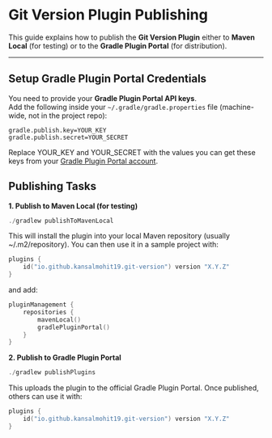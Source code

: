 # Git Version Plugin Publishing

This guide explains how to publish the **Git Version Plugin** either to **Maven Local** (for testing) or to the **Gradle Plugin Portal** (for distribution).

---

## Setup Gradle Plugin Portal Credentials

You need to provide your **Gradle Plugin Portal API keys**.  
Add the following inside your `~/.gradle/gradle.properties` file (machine-wide, not in the project repo):

```properties
gradle.publish.key=YOUR_KEY
gradle.publish.secret=YOUR_SECRET
```
Replace YOUR_KEY and YOUR_SECRET with the values you can get these keys from your [Gradle Plugin Portal account](https://plugins.gradle.org/me).


## Publishing Tasks
**1. Publish to Maven Local (for testing)**

```kotlin
./gradlew publishToMavenLocal
```

This will install the plugin into your local Maven repository (usually ~/.m2/repository).
You can then use it in a sample project with:

```kotlin
plugins {
    id("io.github.kansalmohit19.git-version") version "X.Y.Z"
}
```

and add:

```kotlin
pluginManagement {
    repositories {
        mavenLocal()
        gradlePluginPortal()
    }
}
```

**2. Publish to Gradle Plugin Portal**

```kotlin   
./gradlew publishPlugins
```

This uploads the plugin to the official Gradle Plugin Portal. Once published, others can use it with:

```kotlin
plugins {
    id("io.github.kansalmohit19.git-version") version "X.Y.Z"
}
```
